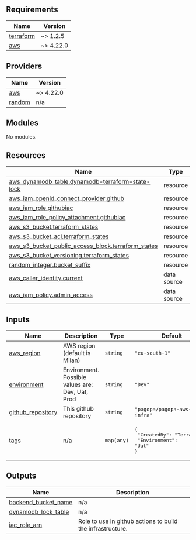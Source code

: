## Requirements

| Name | Version |
|------|---------|
| <a name="requirement_terraform"></a> [terraform](#requirement\_terraform) | ~> 1.2.5 |
| <a name="requirement_aws"></a> [aws](#requirement\_aws) | ~> 4.22.0 |

## Providers

| Name | Version |
|------|---------|
| <a name="provider_aws"></a> [aws](#provider\_aws) | ~> 4.22.0 |
| <a name="provider_random"></a> [random](#provider\_random) | n/a |

## Modules

No modules.

## Resources

| Name | Type |
|------|------|
| [aws_dynamodb_table.dynamodb-terraform-state-lock](https://registry.terraform.io/providers/hashicorp/aws/latest/docs/resources/dynamodb_table) | resource |
| [aws_iam_openid_connect_provider.github](https://registry.terraform.io/providers/hashicorp/aws/latest/docs/resources/iam_openid_connect_provider) | resource |
| [aws_iam_role.githubiac](https://registry.terraform.io/providers/hashicorp/aws/latest/docs/resources/iam_role) | resource |
| [aws_iam_role_policy_attachment.githubiac](https://registry.terraform.io/providers/hashicorp/aws/latest/docs/resources/iam_role_policy_attachment) | resource |
| [aws_s3_bucket.terraform_states](https://registry.terraform.io/providers/hashicorp/aws/latest/docs/resources/s3_bucket) | resource |
| [aws_s3_bucket_acl.terraform_states](https://registry.terraform.io/providers/hashicorp/aws/latest/docs/resources/s3_bucket_acl) | resource |
| [aws_s3_bucket_public_access_block.terraform_states](https://registry.terraform.io/providers/hashicorp/aws/latest/docs/resources/s3_bucket_public_access_block) | resource |
| [aws_s3_bucket_versioning.terraform_states](https://registry.terraform.io/providers/hashicorp/aws/latest/docs/resources/s3_bucket_versioning) | resource |
| [random_integer.bucket_suffix](https://registry.terraform.io/providers/hashicorp/random/latest/docs/resources/integer) | resource |
| [aws_caller_identity.current](https://registry.terraform.io/providers/hashicorp/aws/latest/docs/data-sources/caller_identity) | data source |
| [aws_iam_policy.admin_access](https://registry.terraform.io/providers/hashicorp/aws/latest/docs/data-sources/iam_policy) | data source |

## Inputs

| Name | Description | Type | Default | Required |
|------|-------------|------|---------|:--------:|
| <a name="input_aws_region"></a> [aws\_region](#input\_aws\_region) | AWS region (default is Milan) | `string` | `"eu-south-1"` | no |
| <a name="input_environment"></a> [environment](#input\_environment) | Environment. Possible values are: Dev, Uat, Prod | `string` | `"Dev"` | no |
| <a name="input_github_repository"></a> [github\_repository](#input\_github\_repository) | This github repository | `string` | `"pagopa/pagopa-aws-infra"` | no |
| <a name="input_tags"></a> [tags](#input\_tags) | n/a | `map(any)` | <pre>{<br>  "CreatedBy": "Terraform",<br>  "Environment": "Uat"<br>}</pre> | no |

## Outputs

| Name | Description |
|------|-------------|
| <a name="output_backend_bucket_name"></a> [backend\_bucket\_name](#output\_backend\_bucket\_name) | n/a |
| <a name="output_dynamodb_lock_table"></a> [dynamodb\_lock\_table](#output\_dynamodb\_lock\_table) | n/a |
| <a name="output_iac_role_arn"></a> [iac\_role\_arn](#output\_iac\_role\_arn) | Role to use in github actions to build the infrastructure. |
